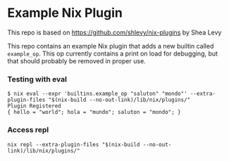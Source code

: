 # Example Nix Plugin
This repo is based on https://github.com/shlevy/nix-plugins by Shea Levy

This repo contains an example Nix plugin that adds a new builtin called `example_op`.
This op currently contains a print on load for debugging, but that should probably be removed in proper use.

### Testing with eval
```
$ nix eval --expr 'builtins.example_op "saluton" "mondo"' --extra-plugin-files "$(nix-build --no-out-link)/lib/nix/plugins/"
Plugin Registered
{ hello = "world"; hola = "mundo"; saluton = "mondo"; }
````

### Access repl
```
nix repl --extra-plugin-files "$(nix-build --no-out-link)/lib/nix/plugins/"
```
